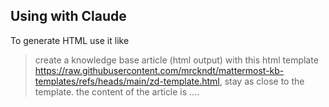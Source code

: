 ## Using with Claude

To generate HTML use it like
> create a knowledge base article (html output) with this html template
> https://raw.githubusercontent.com/mrckndt/mattermost-kb-templates/refs/heads/main/zd-template.html, stay as close to the template.
> the content of the article is ....
